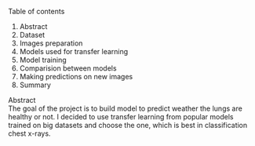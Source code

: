 Table of contents
1. Abstract
2. Dataset
3. Images preparation
4. Models used for transfer learning
5. Model training
6. Comparision between models
7. Making predictions on new images
8. Summary


<p>
Abstract</br>
The goal of the project is to build model to predict weather the lungs are healthy or not. I decided to use transfer learning from popular models trained on big datasets and choose the one, which is best in classification chest x-rays.
</p>
